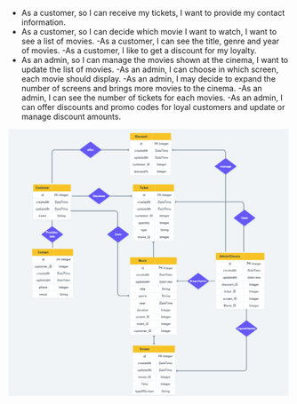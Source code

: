 - As a customer, so I can receive my tickets, I want to provide my contact information.
- As a customer, so I can decide which movie I want to watch, I want to see a list of movies.
-As a customer, I can see the title, genre and year of movies.
-As a customer, I like to get a discount for my loyalty.
- As an admin, so I can manage the movies shown at the cinema, I want to update the list of movies.
-As an admin, I can choose in which screen, each movie should display.
-As an admin, I may decide to expand the number of screens and brings more movies to the cinema.
-As an admin, I can see the number of tickets for each movies.
-As an admin, I can offer discounts and promo codes for loyal customers and update or manage discount amounts.


![ERD Diagram](./ERD_Diagram.png)